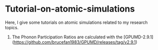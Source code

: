 # Tutorial-on-atomic-simulations
Here, I give some tutorials on atomic simulations related to my research topics.
1. The Phonon Participation Ratios are calculated with the [GPUMD-2.9.1] (https://github.com/brucefan1983/GPUMD/releases/tag/v2.9.1)
